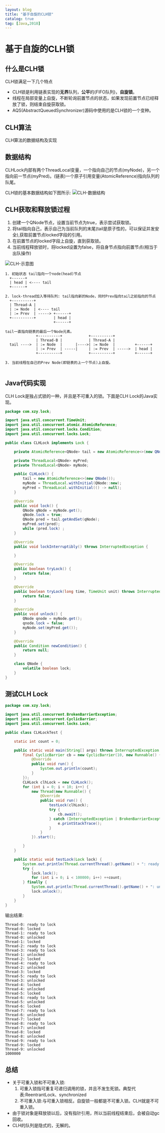 ```yaml
---
layout: blog
title: "基于自旋的CLH锁"
catalog: true
tag: [Java,2018]
---
```

# 基于自旋的CLH锁

## 什么是CLH锁

CLH锁满足一下几个特点

* CLH锁是利用链表实现的**无界**队列，**公平**的(FIFO队列)，**自旋锁**。
* 线程在局部变量上自旋，不断轮询前置节点的状态，如果发现前置节点已经释放了锁，则结束自旋获取锁。
* AQS(AbstractQueuedSynchronizer)源码中使用的是CLH锁的一个变种。

## CLH算法

CLH算法的数据结构及实现 

## 数据结构

CLHLock内部有两个ThreadLocal变量，一个指向自己的节点(myNode)，另一个指向前一节点(myPred)。(链表)一个原子引用变量(AtomicReference)指向队列的队尾。

CLH锁的基本数据结构如下图所示:
![CLH-数据结构](https://raw.githubusercontent.com/RussXia/RussXia.github.io/master/_pic/CLHLock-%20data-structure.jpeg)

## CLH获取和释放锁过程

1. 创建一个QNode节点，设置当前节点为true，表示尝试获取锁。
2. 将tail指向自己，表示自己为当前队列的末尾(tail是原子性的，可以保证并发安全),获取前置节点locked字段的引用。
3. 在前置节点的locked字段上自旋，直到获取锁。
4. 当前线程释放锁时，将locked设置为false，将自身节点指向前置节点(相当于出队操作)

![CLH-示意图](https://raw.githubusercontent.com/RussXia/RussXia.github.io/master/_pic/CLH-realize.jpeg)

```text
1. 初始状态 tail指向一个node(head)节点
  +------+  
  | head | <---- tail
  +------+
  
2. lock-thread加入等待队列: tail指向新的Node，同时Prev指向tail之前指向的节点
  +----------+
  | Thread-A |
  | := Node  | <---- tail
  | := Prev  | -----> +------+
  +----------+        | head |
                      +------+ 

tail一直指向链表的最后一个Node元素。
              +----------+            +----------+
              | Thread-B |            | Thread-A |
  tail ---->  | := Node  |      |---->| := Node  |         +------+
              | := Prev  | -----|     | := Prev  | ----->  | head |
              +----------+            +----------+         +------+

3. 当前线程在自己的Prev Node(即链表的上一个节点)上自旋。
  
```

## Java代码实现

CLH Lock是独占式锁的一种，并且是不可重入的锁。下面是CLH Lock的Java实现。

```java
package com.xzy.lock;

import java.util.concurrent.TimeUnit;
import java.util.concurrent.atomic.AtomicReference;
import java.util.concurrent.locks.Condition;
import java.util.concurrent.locks.Lock;

public class CLHLock implements Lock {

    private AtomicReference<QNode> tail = new AtomicReference<>(new QNode());

    private ThreadLocal<QNode> myPred;
    private ThreadLocal<QNode> myNode;

    public CLHLock() {
        tail = new AtomicReference<>(new QNode());
        myNode = ThreadLocal.withInitial(QNode::new);
        myPred = ThreadLocal.withInitial(() -> null);
    }

    @Override
    public void lock() {
        QNode qNode = myNode.get();
        qNode.lock = true;
        QNode pred = tail.getAndSet(qNode);
        myPred.set(pred);
        while (pred.lock) ;
    }

    @Override
    public void lockInterruptibly() throws InterruptedException {

    }

    @Override
    public boolean tryLock() {
        return false;
    }

    @Override
    public boolean tryLock(long time, TimeUnit unit) throws InterruptedException {
        return false;
    }

    @Override
    public void unlock() {
        QNode qnode = myNode.get();
        qnode.lock = false;
        myNode.set(myPred.get());
    }

    @Override
    public Condition newCondition() {
        return null;
    }

    class QNode {
        volatile boolean lock;
    }
}
```

## 测试CLH Lock

```java
package com.xzy.lock;

import java.util.concurrent.BrokenBarrierException;
import java.util.concurrent.CyclicBarrier;
import java.util.concurrent.locks.Lock;

public class CLHLockTest {

    static int count = 0;

    public static void main(String[] args) throws InterruptedException {
        final CyclicBarrier cb = new CyclicBarrier(10, new Runnable() {
            @Override
            public void run() {
                System.out.println(count);
            }
        });
        CLHLock clhLock = new CLHLock();
        for (int i = 0; i < 10; i++) {
            new Thread(new Runnable() {
                @Override
                public void run() {
                    testLock(clhLock);
                    try {
                        cb.await();
                    } catch (InterruptedException | BrokenBarrierException e) {
                        e.printStackTrace();
                    }
                }
            }).start();

        }
    }

    public static void testLock(Lock lock) {
        System.out.println(Thread.currentThread().getName() + ": ready to lock");
        try {
            lock.lock();
            for (int i = 0; i < 100000; i++) ++count;
        } finally {
            System.out.println(Thread.currentThread().getName() + ": unlocked");
            lock.unlock();
        }
    }
}
```

输出结果:

```text
Thread-0: ready to lock
Thread-0: locked
Thread-1: ready to lock
Thread-0: unlocked
Thread-1: locked
Thread-2: ready to lock
Thread-3: ready to lock
Thread-1: unlocked
Thread-2: locked
Thread-4: ready to lock
Thread-2: unlocked
Thread-3: locked
Thread-5: ready to lock
Thread-3: unlocked
Thread-4: locked
Thread-4: unlocked
Thread-5: locked
Thread-6: ready to lock
Thread-5: unlocked
Thread-6: locked
Thread-7: ready to lock
Thread-6: unlocked
Thread-7: locked
Thread-8: ready to lock
Thread-7: unlocked
Thread-8: locked
Thread-8: unlocked
Thread-9: ready to lock
Thread-9: locked
Thread-9: unlocked
1000000
```

## 总结

* 关于可重入锁和不可重入锁:
    1. 可重入锁指可重复可递归调用的锁，并且不发生死锁。典型代表:ReentrantLock、synchronized
    2. 不可重入锁:与可重入锁相反。自旋锁一般都是不可重入锁。CLH就是不可重入锁。
* 由于锁对象是释放锁以后，没有指针引用，所以当前线程结束后，会被自动gc回收。
* CLH的队列是隐式的，无解的。
